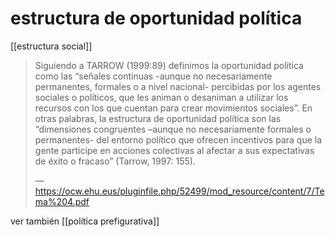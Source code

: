 # estructura de oportunidad política
[[estructura social]]

>Siguiendo a TARROW (1999:89) definimos la oportunidad política como las “señales continuas -aunque no necesariamente permanentes, formales o a nivel nacional- percibidas por los agentes sociales o políticos, que les animan o desaniman a utilizar los recursos con los que cuentan para crear movimientos sociales”. En otras palabras, la estructura de oportunidad política son las “dimensiones congruentes –aunque no necesariamente formales o permanentes- del entorno político que ofrecen incentivos para que la gente participe en acciones colectivas al afectar a sus expectativas de éxito o fracaso” (Tarrow, 1997: 155).
>
>— https://ocw.ehu.eus/pluginfile.php/52499/mod_resource/content/7/Tema%204.pdf

ver también [[política prefigurativa]]